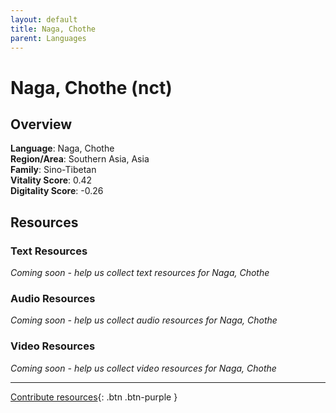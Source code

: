 ```yaml
---
layout: default
title: Naga, Chothe
parent: Languages
---
```


# Naga, Chothe (nct)

## Overview

**Language**: Naga, Chothe  
**Region/Area**: Southern Asia, Asia  
**Family**: Sino-Tibetan  
**Vitality Score**: 0.42  
**Digitality Score**: -0.26  

## Resources

### Text Resources
*Coming soon - help us collect text resources for Naga, Chothe*

### Audio Resources
*Coming soon - help us collect audio resources for Naga, Chothe*

### Video Resources
*Coming soon - help us collect video resources for Naga, Chothe*

---

[Contribute resources](https://fairtrain.github.io/){: .btn .btn-purple }
